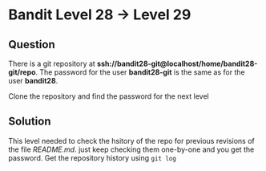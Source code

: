 # Bandit Level 28 → Level 29


## Question
There is a git repository at **ssh://bandit28-git@localhost/home/bandit28-git/repo**. The password for the user **bandit28-git** is the same as for the user **bandit28**.

Clone the repository and find the password for the next level


## Solution
This level needed to check the hsitory of the repo for previous revisions of the file _README.md_. just keep checking them one-by-one and you get the password.
Get the repository history using `git log`
